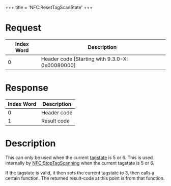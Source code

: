 +++
title = 'NFC:ResetTagScanState'
+++

# Request

| Index Word | Description                                       |
|------------|---------------------------------------------------|
| 0          | Header code \[Starting with 9.3.0-X: 0x00080000\] |

# Response

| Index Word | Description |
|------------|-------------|
| 0          | Header code |
| 1          | Result code |

# Description

This can only be used when the current
[tagstate](NFC:GetTagState "wikilink") is 5 or 6. This is used
internally by [NFC:StopTagScanning](NFC:StopTagScanning "wikilink") when
the current tagstate is 5 or 6.

If the tagstate is valid, it then sets the current tagstate to 3, then
calls a certain function. The returned result-code at this point is from
that function.
